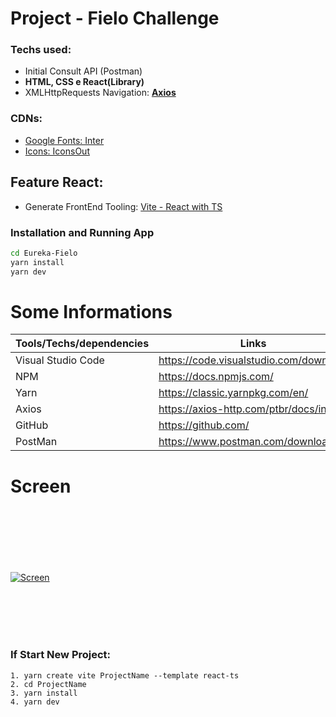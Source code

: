 # Project - Fielo Challenge
### Techs used:  
- Initial Consult API (Postman)
- **HTML, CSS e React(Library)**
- XMLHttpRequests Navigation: [**Axios**](https://axios-http.com/ptbr/docs/intro)

### CDNs:
- [Google Fonts: Inter](https://fonts.googleapis.com/css2?family=Inter:wght@100;200;300;400;500;700&display=swap)
- [Icons: IconsOut ](https://iconscout.com/unicons/explore/line)
## Feature React:
 - Generate FrontEnd Tooling: [Vite - React with TS](https://vitejs.dev)
 
### Installation and Running App

```sh
cd Eureka-Fielo
yarn install
yarn dev
```

# Some Informations

| Tools/Techs/dependencies | Links |
| ------ | ------ |
| Visual Studio Code | https://code.visualstudio.com/download
| NPM | https://docs.npmjs.com/
| Yarn | https://classic.yarnpkg.com/en/
| Axios | https://axios-http.com/ptbr/docs/intro
| GitHub | https://github.com/ |
| PostMan | https://www.postman.com/downloads/ |


# Screen <br /><br /><br /><br />
[![Screen](https://g3web.com.br/fielo/screen.png)](https://g3web.com.br/fielo/screen.png)


<br /><br /><br /><br />

### If Start New Project:

```
1. yarn create vite ProjectName --template react-ts
2. cd ProjectName
3. yarn install
4. yarn dev
```
